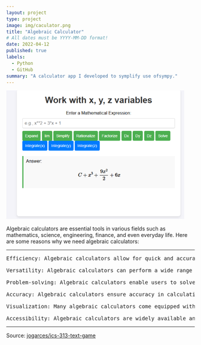 ```yaml
---
layout: project
type: project
image: img/caculator.png
title: "Algebraic Calculator"
# All dates must be YYYY-MM-DD format!
date: 2022-04-12
published: true
labels:
  - Python
  - GitHub
summary: "A calculator app I developed to symplify use ofsympy."
---
```


<img class="img-fluid" src="../img/sweet.png">


Algebraic calculators are essential tools in various fields such as mathematics, science, engineering, finance, and even everyday life. Here are some reasons why we need algebraic calculators:
<hr>

<pre>
Efficiency: Algebraic calculators allow for quick and accurate calculations of complex algebraic expressions, equations, and functions. They can handle large numbers and intricate operations much faster than manual calculations, saving time and effort.

Versatility: Algebraic calculators can perform a wide range of mathematical tasks, including arithmetic operations, solving equations, graphing functions, calculating derivatives and integrals, and more. Their versatility makes them invaluable tools for students, professionals, and anyone needing to perform mathematical computations.

Problem-solving: Algebraic calculators enable users to solve a variety of mathematical problems efficiently. They provide step-by-step solutions, helping users understand the process and logic behind the calculations. This feature is particularly beneficial for students learning algebra, calculus, and other advanced mathematical concepts.

Accuracy: Algebraic calculators ensure accuracy in calculations, minimizing the risk of human error. They adhere to mathematical rules and formulas, eliminating calculation mistakes that could occur with manual methods. This reliability is crucial in fields where precision is paramount, such as engineering, finance, and scientific research.

Visualization: Many algebraic calculators come equipped with graphing capabilities, allowing users to visualize mathematical functions and equations. Graphs provide valuable insights into the behavior and properties of functions, helping users analyze data, identify patterns, and make informed decisions.

Accessibility: Algebraic calculators are widely available and accessible, with both physical handheld devices and software applications available for computers, smartphones, and tablets. This accessibility ensures that users can perform mathematical computations anytime, anywhere, making them indispensable tools for learning, work, and everyday tasks.
</pre>

<hr>

Source: <a href="https://github.com/jogarces/ics-313-text-game"><i class="large github icon "></i>jogarces/ics-313-text-game</a>
